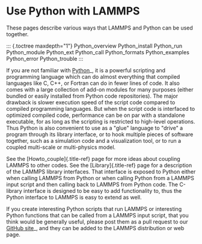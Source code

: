 # Use Python with LAMMPS

These pages describe various ways that LAMMPS and Python can be used
together.

::: {.toctree maxdepth="1"}
Python_overview Python_install Python_run Python_module Python_ext
Python_call Python_formats Python_examples Python_error Python_trouble
:::

If you are not familiar with [Python](https://www.python.org)\_, it is a
powerful scripting and programming language which can do almost
everything that compiled languages like C, C++, or Fortran can do in
fewer lines of code. It also comes with a large collection of add-on
modules for many purposes (either bundled or easily installed from
Python code repositories). The major drawback is slower execution speed
of the script code compared to compiled programming languages. But when
the script code is interfaced to optimized compiled code, performance
can be on par with a standalone executable, for as long as the scripting
is restricted to high-level operations. Thus Python is also convenient
to use as a \"glue\" language to \"drive\" a program through its library
interface, or to hook multiple pieces of software together, such as a
simulation code and a visualization tool, or to run a coupled
multi-scale or multi-physics model.

See the [Howto_couple]{.title-ref} page for more ideas about coupling
LAMMPS to other codes. See the [Library]{.title-ref} page for a
description of the LAMMPS library interfaces. That interface is exposed
to Python either when calling LAMMPS from Python or when calling Python
from a LAMMPS input script and then calling back to LAMMPS from Python
code. The C-library interface is designed to be easy to add
functionality to, thus the Python interface to LAMMPS is easy to extend
as well.

If you create interesting Python scripts that run LAMMPS or interesting
Python functions that can be called from a LAMMPS input script, that you
think would be generally useful, please post them as a pull request to
our [GitHub site](https://github.com/lammps/lammps)\_, and they can be
added to the LAMMPS distribution or web page.
